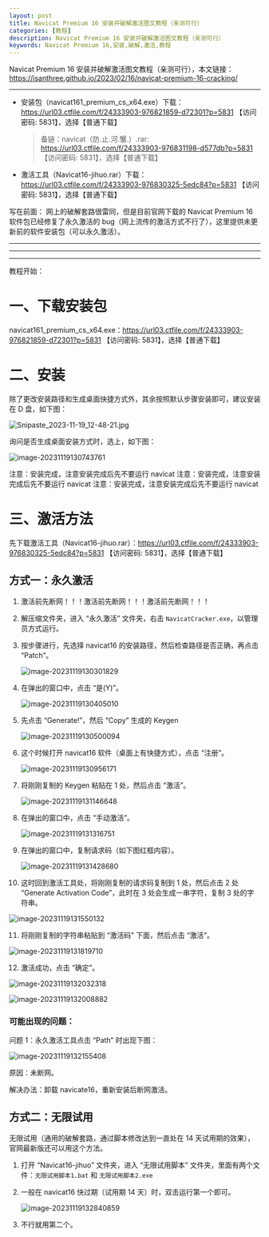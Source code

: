 ```yaml
---
layout: post
title: Navicat Premium 16 安装并破解激活图文教程（亲测可行）
categories: [教程]
description: Navicat Premium 16 安装并破解激活图文教程（亲测可行）
keywords: Navicat Premium 16,安装,破解,激活,教程
---
```


Navicat Premium 16 安装并破解激活图文教程（亲测可行），本文链接：<https://isanthree.github.io/2023/02/16/navicat-premium-16-cracking/>

---

- 安装包（navicat161_premium_cs_x64.exe）下载：<https://url03.ctfile.com/f/24333903-976821859-d72301?p=5831> 【访问密码: 5831】，选择【普通下载】

  > 备链：navicat（防.止.河.蟹.）.rar: https://url03.ctfile.com/f/24333903-976831198-d577db?p=5831 【访问密码: 5831】，选择【普通下载】

- 激活工具（Navicat16-jihuo.rar）下载：<https://url03.ctfile.com/f/24333903-976830325-5edc84?p=5831> 【访问密码: 5831】，选择【普通下载】

写在前面： 网上的破解套路很雷同，但是目前官网下载的 Navicat Premium 16 软件包已经修复了永久激活的 bug（网上流传的激活方式不行了），这里提供未更新前的软件安装包（可以永久激活）。

---

---

---

教程开始：

# 一、下载安装包

navicat161_premium_cs_x64.exe：<https://url03.ctfile.com/f/24333903-976821859-d72301?p=5831> 【访问密码: 5831】，选择【普通下载】

# 二、安装

除了更改安装路径和生成桌面快捷方式外，其余按照默认步骤安装即可，建议安装在 D 盘，如下图：

![Snipaste_2023-11-19_12-48-21.jpg](https://cdn.jsdelivr.net/gh/isanthree/blog-gallery/pic/Snipaste_2023-11-19_12-48-21.jpg)

询问是否生成桌面安装方式时，选上，如下图：

![image-20231119130743761](https://cdn.jsdelivr.net/gh/isanthree/blog-gallery/pic/image-20231119130743761.png)

注意：安装完成，注意安装完成后先不要运行 navicat
注意：安装完成，注意安装完成后先不要运行 navicat
注意：安装完成，注意安装完成后先不要运行 navicat

# 三、激活方法

先下载激活工具（Navicat16-jihuo.rar）：<https://url03.ctfile.com/f/24333903-976830325-5edc84?p=5831> 【访问密码: 5831】，选择【普通下载】

## 方式一：永久激活

1. 激活前先断网！！！激活前先断网！！！激活前先断网！！！

2. 解压缩文件夹，进入 “永久激活” 文件夹，右击 `NavicatCracker.exe`，以管理员方式运行。

3. 按步骤进行，先选择 navicat16 的安装路径，然后检查路径是否正确，再点击 “Patch”。

   ![image-20231119130301829](https://cdn.jsdelivr.net/gh/isanthree/blog-gallery/pic/image-20231119130301829.png)

4. 在弹出的窗口中，点击 “是(Y)”。

   ![image-20231119130405010](https://cdn.jsdelivr.net/gh/isanthree/blog-gallery/pic/image-20231119130405010.png)

5. 先点击 “Generate!”，然后 “Copy” 生成的 Keygen

   ![image-20231119130500094](https://cdn.jsdelivr.net/gh/isanthree/blog-gallery/pic/image-20231119130500094.png)

6. 这个时候打开 navicat16 软件（桌面上有快捷方式），点击 “注册”。

   ![image-20231119130956171](https://cdn.jsdelivr.net/gh/isanthree/blog-gallery/pic/image-20231119130956171.png)

7. 将刚刚复制的 Keygen 粘贴在 1 处，然后点击 “激活”。

   ![image-20231119131146648](https://cdn.jsdelivr.net/gh/isanthree/blog-gallery/pic/image-20231119131146648.png)

8. 在弹出的窗口中，点击 “手动激活”。

   ![image-20231119131316751](https://cdn.jsdelivr.net/gh/isanthree/blog-gallery/pic/image-20231119131316751.png)

9. 在弹出的窗口中，复制请求码（如下图红框内容）。

   ![image-20231119131428680](https://cdn.jsdelivr.net/gh/isanthree/blog-gallery/pic/image-20231119131428680.png)

10. 这时回到激活工具处，将刚刚复制的请求码复制到 1 处，然后点击 2 处 “Generate Activation Code”，此时在 3 处会生成一串字符，复制 3 处的字符串。

![image-20231119131550132](https://cdn.jsdelivr.net/gh/isanthree/blog-gallery/pic/image-20231119131550132.png)

11. 将刚刚复制的字符串粘贴到 “激活码” 下面，然后点击 “激活”。

![image-20231119131819710](https://cdn.jsdelivr.net/gh/isanthree/blog-gallery/pic/image-20231119131819710.png)

12. 激活成功，点击 “确定”。

![image-20231119132032318](https://cdn.jsdelivr.net/gh/isanthree/blog-gallery/pic/image-20231119132032318.png)

![image-20231119132008882](https://cdn.jsdelivr.net/gh/isanthree/blog-gallery/pic/image-20231119132008882.png)

### 可能出现的问题：

问题 1：永久激活工具点击 “Path” 时出现下图：

![image-20231119132155408](https://cdn.jsdelivr.net/gh/isanthree/blog-gallery/pic/image-20231119132155408.png)

原因：未断网。

解决办法：卸载 navicate16，重新安装后断网激活。

## 方式二：无限试用

无限试用（通用的破解套路，通过脚本修改达到一直处在 14 天试用期的效果），官网最新版还可以用这个方法。

1. 打开 “Navicat16-jihuo” 文件夹，进入 “无限试用脚本” 文件夹，里面有两个文件：`无限试用脚本1.bat` 和 `无限试用脚本2.exe`

2. 一般在 navicat16 快过期（试用期 14 天）时，双击运行第一个即可。

   ![image-20231119132840859](https://cdn.jsdelivr.net/gh/isanthree/blog-gallery/pic/image-20231119132840859.png)

3. 不行就用第二个。
